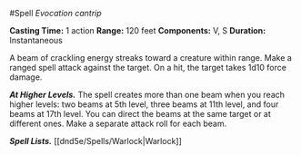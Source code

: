 #Spell
*Evocation cantrip*

**Casting Time:** 1 action
**Range:** 120 feet
**Components:** V, S
**Duration:** Instantaneous

A beam of crackling energy streaks toward a creature within range. Make a ranged spell attack against the target. On a hit, the target takes 1d10 force damage.

***At Higher Levels.*** The spell creates more than one beam when you reach higher levels: two beams at 5th level, three beams at 11th level, and four beams at 17th level. You can direct the beams at the same target or at different ones. Make a separate attack roll for each beam.

***Spell Lists.*** [[dnd5e/Spells/Warlock\|Warlock]]